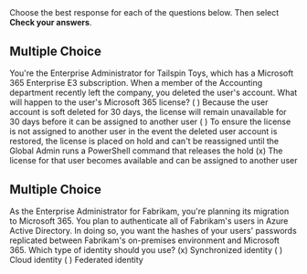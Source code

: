 ## 

Choose the best response for each of the questions below. Then select **Check your answers**.

## Multiple Choice
You're the Enterprise Administrator for Tailspin Toys, which has a Microsoft 365 Enterprise E3 subscription. When a member of the Accounting department recently left the company, you deleted the user's account. What will happen to the user's Microsoft 365 license?
( ) Because the user account is soft deleted for 30 days, the license will remain unavailable for 30 days before it can be assigned to another user
( ) To ensure the license is not assigned to another user in the event the deleted user account is restored, the license is placed on hold and can't be reassigned until the Global Admin runs a PowerShell command that releases the hold
(x) The license for that user becomes available and can be assigned to another user

## Multiple Choice
As the Enterprise Administrator for Fabrikam, you're planning its migration to Microsoft 365. You plan to authenticate all of Fabrikam's users in Azure Active Directory. In doing so, you want the hashes of your users' passwords replicated between Fabrikam's on-premises environment and Microsoft 365. Which type of identity should you use?
(x) Synchronized identity
( ) Cloud identity
( ) Federated identity

